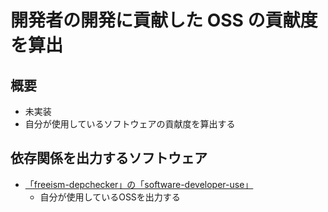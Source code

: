 # 開発者の開発に貢献した OSS の貢献度を算出

## 概要
- 未実装
- 自分が使用しているソフトウェアの貢献度を算出する

## 依存関係を出力するソフトウェア
- <a href="https://github.com/yuichisugio/freeism-depchecker" target="_blank" rel="noopener noreferrer">「freeism-depchecker」の「software-developer-use」</a>
  - 自分が使用しているOSSを出力する
